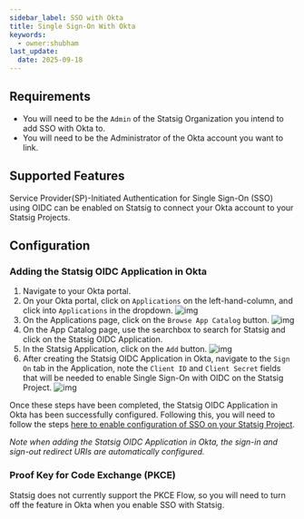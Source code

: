 ```yaml
---
sidebar_label: SSO with Okta
title: Single Sign-On With Okta
keywords:
  - owner:shubham
last_update:
  date: 2025-09-18
---
```


## Requirements

- You will need to be the `Admin` of the Statsig Organization you intend to add SSO with Okta to.
- You will need to be the Administrator of the Okta account you want to link.

## Supported Features

Service Provider(SP)-Initiated Authentication for Single Sign-On (SSO) using OIDC can be enabled on Statsig to connect your Okta account to your Statsig Projects.

## Configuration

### Adding the Statsig OIDC Application in Okta

1. Navigate to your Okta portal.
2. On your Okta portal, click on `Applications` on the left-hand-column, and click into `Applications` in the dropdown.
   ![img](https://user-images.githubusercontent.com/75151332/129780676-c04bd2fb-83ed-4d17-9ae2-4e286f2b3b52.png)
3. On the Applications page, click on the `Browse App Catalog` button.
   ![img](https://user-images.githubusercontent.com/75151332/129780681-c48a6012-a882-475a-bbc9-924ec1391126.png)
4. On the App Catalog page, use the searchbox to search for Statsig and click on the Statsig OIDC Application.
5. In the Statsig Application, click on the `Add` button.
   ![img](https://user-images.githubusercontent.com/75151332/129780685-e6e141c6-8fdf-42f0-8ed6-edc734f4c2a7.png)
6. After creating the Statsig OIDC Application in Okta, navigate to the `Sign On` tab in the Application, note the `Client ID` and `Client Secret` fields that will be needed to enable Single Sign-On with OIDC on the Statsig Project.
   ![img](https://user-images.githubusercontent.com/75151332/129780687-bacc68c7-4fb1-4740-bb3e-a7c6b27d006e.png)

Once these steps have been completed, the Statsig OIDC Application in Okta has been successfully configured. Following this, you will need to follow the steps [here to enable configuration of SSO on your Statsig Project](/access-management/sso/overview#configuration).

_Note when adding the Statsig OIDC Application in Okta, the sign-in and sign-out redirect URIs are automatically configured._

### Proof Key for Code Exchange (PKCE)

Statsig does not currently support the PKCE Flow, so you will need to turn off the feature in Okta when you enable SSO with Statsig.
